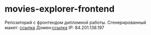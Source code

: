 # movies-explorer-frontend
Репозиторий с фронтендом дипломной работы.
Сгенерированный макет: [ссылка](https://www.figma.com/file/cASM20ikAsPlTi2doec68Q/Diploma?node-id=344%3A0)
Домен:[ссылка](https://frontend.musmaxim.nomoreparties.sbs)
IP: 84.201.138.197
